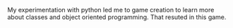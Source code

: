 My experimentation with python led me to game creation to learn more about classes and object oriented programming. That resuted in this game.
